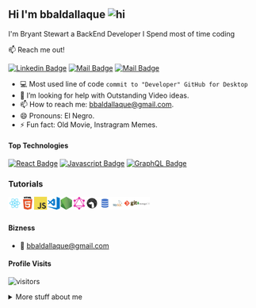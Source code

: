 ## Hi I'm bbaldallaque <img src="https://user-images.githubusercontent.com/1303154/88677602-1635ba80-d120-11ea-84d8-d263ba5fc3c0.gif" width="28px" alt="hi">

I'm Bryant Stewart a BackEnd Developer I Spend most of time coding 

:mailbox: Reach me out!

<!-- [![Twitter Badge](https://img.shields.io/badge/-@Ipenywis-1ca0f1?style=flat&labelColor=1ca0f1&logo=twitter&logoColor=white&link=https://twitter.com/Ipenywis)](https://twitter.com/Ipenywis)  -->
 [![Linkedin Badge](https://img.shields.io/badge/-bbaldallaque-0e76a8?style=flat&labelColor=0e76a8&logo=linkedin&logoColor=white)](https://www.linkedin.com/in/bryant-s-baldallaque-72641894/) [![Mail Badge](https://img.shields.io/badge/-@bryantStewart24-e84393?style=flat&labelColor=e84393&logo=instagram&logoColor=white)](https://instagram.com/bryantstewart24) [![Mail Badge](https://img.shields.io/badge/-bryantStewart-c0392b?style=flat&labelColor=c0392b&logo=gmail&logoColor=white)](mailto:bbaldallaque@gmail.com)

<!-- TODO: Add last video link -->

<!-- - 🔭 I’m currently working on **Santo Domingo Motos**. -->
- :computer: Most used line of code `commit to "Developer" GitHub for Desktop`
- 🤔 I’m looking for help with Outstanding Video ideas.
- 📫 How to reach me: bbaldallaque@gmail.com.
- 😄 Pronouns: El Negro.
- ⚡ Fun fact: Old Movie, Instragram Memes.

#### Top Technologies

<!-- TODO: Make technologies links takes you to repositories -->

[![React Badge](https://img.shields.io/badge/-C-61DBFB?style=for-the-badge&labelColor=black&logo=react&logoColor=61DBFB)](#) [![Javascript Badge](https://img.shields.io/badge/-HtmL-F0DB4F?style=for-the-badge&labelColor=black&logo=javascript&logoColor=F0DB4F)](#)  [![GraphQL Badge](https://img.shields.io/badge/-GraphQl-e535ab?style=for-the-badge&labelColor=black&logo=node.js&logoColor=e535ab)](#)

### Tutorials

[<img align="left" alt="React" width="26px" src="https://raw.githubusercontent.com/github/explore/80688e429a7d4ef2fca1e82350fe8e3517d3494d/topics/react/react.png" />][reactplaylist]

[<img align="left" alt="HTML5" width="26px" src="https://raw.githubusercontent.com/github/explore/80688e429a7d4ef2fca1e82350fe8e3517d3494d/topics/html/html.png" />][htmltutorial]

[<img align="left" alt="JavaScript" width="26px" src="https://raw.githubusercontent.com/github/explore/80688e429a7d4ef2fca1e82350fe8e3517d3494d/topics/javascript/javascript.png" />][javascripttutorial]

[<img align="left" alt="Visual Studio Code" width="26px" src="https://raw.githubusercontent.com/github/explore/80688e429a7d4ef2fca1e82350fe8e3517d3494d/topics/visual-studio-code/visual-studio-code.png" />][vscodetutorial]



<img align="left" alt="Node.js" width="26px" src="https://raw.githubusercontent.com/github/explore/80688e429a7d4ef2fca1e82350fe8e3517d3494d/topics/nodejs/nodejs.png" />

<img align="left" alt="GraphQL" width="26px" src="https://raw.githubusercontent.com/github/explore/80688e429a7d4ef2fca1e82350fe8e3517d3494d/topics/graphql/graphql.png" />

<img align="left" alt="Deno" width="26px" src="https://raw.githubusercontent.com/github/explore/361e2821e2dea67711cde99c9c40ed357061cf27/topics/deno/deno.png" />

<img align="left" alt="SQL" width="26px" src="https://raw.githubusercontent.com/github/explore/80688e429a7d4ef2fca1e82350fe8e3517d3494d/topics/sql/sql.png" />

<img align="left" alt="MySQL" width="26px" src="https://raw.githubusercontent.com/github/explore/80688e429a7d4ef2fca1e82350fe8e3517d3494d/topics/mysql/mysql.png" />

<img align="left" alt="Git" width="26px" src="https://raw.githubusercontent.com/github/explore/80688e429a7d4ef2fca1e82350fe8e3517d3494d/topics/git/git.png" />

<img align="left" alt="MongoDB" width="26px" src="https://raw.githubusercontent.com/github/explore/80688e429a7d4ef2fca1e82350fe8e3517d3494d/topics/mongodb/mongodb.png" />

<br />
<br />

#### Bizness
<!-- - :paperclip: [My Resume/CV](https://github.com/ipenywis/ipenywis/blob/master/resumes/resume%20v1.0.pdf) -->
- :email: bbaldallaque@gmail.com


#### Profile Visits 

![visitors](https://visitor-badge.glitch.me/badge?page_id=bbaldallaque.bbaldallaque)

<details>
<summary>
  More stuff about me
</summary>

<br >


I like to share with people who teach me a little of their knowledge in the programming area

<!-- #### What is CoderOne?

CoderOne is a youtube channel for learning Web/Mobile development, coding and design. Including new technologies and frameworks and anything really related to development world. -->

#### Coding Stats

<!--START_SECTION:waka-->

<!--END_SECTION:waka-->

#### Github Stats

![Bryant Baldallaque github stats](https://github-readme-stats.vercel.app/api?username=bbaldallaque&count_private=true&theme=tokyonight&hide=contribs,prs)

</details>


[reactplaylist]: https://www.youtube.com/watch?v=KxXXEL-k47Y&list=PLvXDmnBbOF7RnYiZvDwl2Pzcs2kfi10wd
[vscodetutorial]: https://www.youtube.com/watch?v=Bkie2ai8qeE&t=8s
[htmltutorial]: https://www.youtube.com/watch?v=VK6MXVxOsws&t=27s
[javascripttutorial]: https://www.youtube.com/watch?v=D-LHKvmX37E